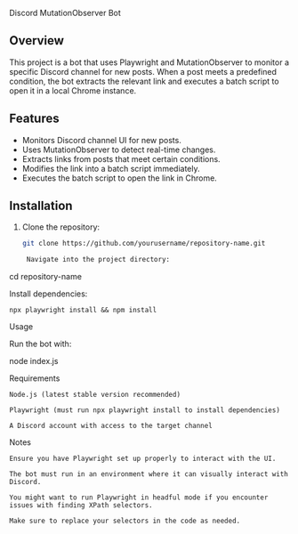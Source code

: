 Discord MutationObserver Bot

## Overview
This project is a bot that uses Playwright and MutationObserver to monitor a specific Discord channel for new posts. When a post meets a predefined condition, the bot extracts the relevant link and executes a batch script to open it in a local Chrome instance.

## Features
- Monitors Discord channel UI for new posts.
- Uses MutationObserver to detect real-time changes.
- Extracts links from posts that meet certain conditions.
- Modifies the link into a batch script immediately.
- Executes the batch script to open the link in Chrome.

## Installation

1. Clone the repository:
   ```bash
   git clone https://github.com/yourusername/repository-name.git

    Navigate into the project directory:

cd repository-name

Install dependencies:

    npx playwright install && npm install

Usage

Run the bot with:

node index.js

Requirements

    Node.js (latest stable version recommended)

    Playwright (must run npx playwright install to install dependencies)

    A Discord account with access to the target channel

Notes

    Ensure you have Playwright set up properly to interact with the UI.

    The bot must run in an environment where it can visually interact with Discord.

    You might want to run Playwright in headful mode if you encounter issues with finding XPath selectors.

    Make sure to replace your selectors in the code as needed.